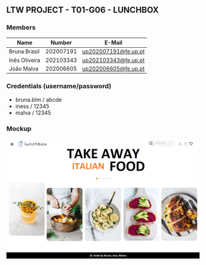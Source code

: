 ## LTW PROJECT - T01-G06 - LUNCHBOX

### Members

| Name                 | Number    | E-Mail             |
| -------------------- | --------- | ------------------ |
| Bruna Brasil         | 202007191 |up202007191@fe.up.pt|
| Inês Oliveira        | 202103343 |up202103343@fe.up.pt|
| Joâo Malva           | 202006605 |up202006605@fe.up.pt|

### Credentials (username/password)
- bruna.blm / abcde
- iness / 12345
- malva / 12345

### Mockup

 ![MainPage](img/mainMenu2.png) 
